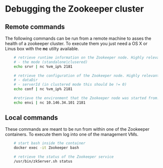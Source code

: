 # Debugging the Zookeeper cluster

## Remote commands
The following commands can be run from a remote machine to asses the health of a zookeeper cluster. To execute them 
you just need a OS X or Linus box with the **nc** utilty available.

```bash
    # retrieve runtime information on the Zookeeper node. Highly relevant info:
    # - the mode (standalone|clusered) 
    echo srvr | nc %vm_ip% 2181
    
    # retrieve the configuration of the Zookeeper node. Highly relevant info:
    # - dataDir
    # - serverId (in clustered mode this should be != 0)
    echo conf | nc %vm_ip% 2181
    
    #retrieve the environment that the Zookeeper node was started from.
    echo envi | nc 10.146.34.101 2181
```

## Local commands
These commands are meant to be run from within one of the Zookeeper containers. To execute them log into one of the 
management VMs.

```bash
    # start bash inside the container
    docker exec -it Zookeeper bash
    
    # retrieve the status of the Zookeeper service
    /usr/bin/zkServer.sh status
```   
